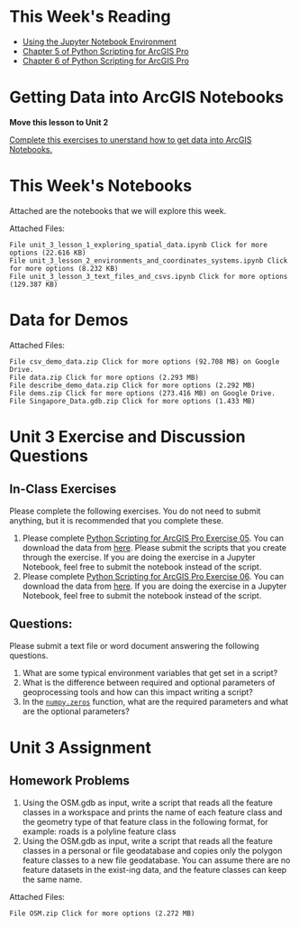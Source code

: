 # This Week's Reading

- [Using the Jupyter Notebook Environment](https://developers.arcgis.com/python/guide/using-the-jupyter-notebook-environment/)
- [Chapter 5 of Python Scripting for ArcGIS Pro](https://esripress.esri.com/display/index.cfm?fuseaction=display&websiteID=384&moduleID=12)
- [Chapter 6 of Python Scripting for ArcGIS Pro](https://esripress.esri.com/display/index.cfm?fuseaction=display&websiteID=384&moduleID=12)

# Getting Data into ArcGIS Notebooks
**Move this lesson to Unit 2**

[Complete this exercises to unerstand how to get data into ArcGIS Notebooks.](https://www.arcgis.com/home/item.html?id=fe8a61ca94c54e6e8e62c2faed0b68cf)

# This Week's Notebooks
Attached are the notebooks that we will explore this week.

Attached Files:

    File unit_3_lesson_1_exploring_spatial_data.ipynb Click for more options (22.616 KB)
    File unit_3_lesson_2_environments_and_coordinates_systems.ipynb Click for more options (8.232 KB)
    File unit_3_lesson_3_text_files_and_csvs.ipynb Click for more options (129.387 KB)
    
# Data for Demos
Attached Files:

    File csv_demo_data.zip Click for more options (92.708 MB) on Google Drive.
    File data.zip Click for more options (2.293 MB)
    File describe_demo_data.zip Click for more options (2.292 MB)
    File dems.zip Click for more options (273.416 MB) on Google Drive.
    File Singapore_Data.gdb.zip Click for more options (1.433 MB)  
    

# Unit 3 Exercise and Discussion Questions
## In-Class Exercises

Please complete the following exercises. You do not need to submit anything, 
but it is recommended that you complete these.

1. Please complete [Python Scripting for ArcGIS Pro Exercise 05](https://learngis.maps.arcgis.com/home/item.html?id=d3618832b89844dda4c0b97c44ccf151). 
You can download the data from [here](https://learngis.maps.arcgis.com/home/item.html?id=a944af0becbf47df98336a9e4881a6b8). Please submit the scripts that you 
create through the exercise. If you are doing the exercise in a Jupyter Notebook, 
feel free to submit the notebook instead of the script.
2. Please complete [Python Scripting for ArcGIS Pro Exercise 06](https://learngis.maps.arcgis.com/home/item.html?id=cef0aa5df9c54993a6c1cb1dfec5f553). 
You can download the data from [here](https://learngis.maps.arcgis.com/home/item.html?id=3df07f29a0844d62af4338c52a40fda9). If you are doing the exercise 
in a Jupyter Notebook, feel free to submit the notebook instead of the script.

## Questions:

Please submit a text file or word document answering the following questions.

1. What are some typical environment variables that get set in a script?
2. What is the difference between required and optional parameters of 
geoprocessing tools and how can this impact writing a script?
3. In the [```numpy.zeros```](https://numpy.org/doc/stable/reference/generated/numpy.zeros.html) function, 
what are the required parameters and what are the optional parameters?

# Unit 3 Assignment
## Homework Problems

1. Using the OSM.gdb as input, write a script that reads all the feature classes 
in a workspace and prints the name of each feature class and the geometry type of that feature class in the following format, for example: roads is a polyline feature class
2. Using the OSM.gdb as input, write a script that reads all the feature classes 
in a personal or file geodatabase and copies only the polygon feature classes to a new file geodatabase. You can assume there are no feature datasets in the exist-ing data, and the feature classes can keep the same name.

Attached Files:

    File OSM.zip Click for more options (2.272 MB) 
